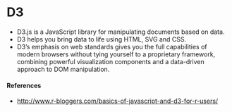 D3
==================
- D3.js is a JavaScript library for manipulating documents based on data. 
- D3 helps you bring data to life using HTML, SVG and CSS. 
- D3’s emphasis on web standards gives you the full capabilities of modern browsers without tying yourself to a proprietary framework, combining powerful visualization components and a data-driven approach to DOM manipulation.


#### References
- http://www.r-bloggers.com/basics-of-javascript-and-d3-for-r-users/
